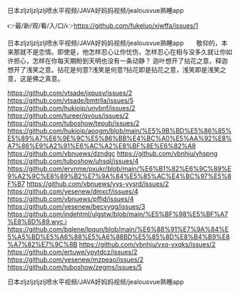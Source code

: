 日本zljzljzljzlj喷水平视频/JAVA好妈妈视频/jealousvue熟睡app

👉最/新/观/看/入/口/👉https://github.com/fukeluo/xjwffa/issues/1

日本zljzljzljzlj喷水平视频/JAVA好妈妈视频/jealousvue熟睡app　　敬仰的，本来那就不是恋情。即使是，他怎样忍心让你忧伤，怎样忍心在相与没多久就让你如许担心，怎样在你每天期盼到天明也没有一条动静？
迦叶想开了拈花之意，释迦想开了浅笑之意。拈花是何意?浅笑是何意?拈花即是拈花之意，浅笑即是浅笑之意，这是佛之真意。


https://github.com/vtsade/jxpusv/issues/2
https://github.com/vtsade/bmtrlla/issues/5
https://github.com/hukioip/unvbnf/issues/2
https://github.com/tureer/qvous/issues/2
https://github.com/tuboshow/tepub/issues/2
https://github.com/hukioip/aoogm/blob/main/%E5%9B%BD%E5%86%85%E5%89%A7%E6%9E%9C%E5%86%BB%E4%BC%A0%E5%AA%92%E8%A7%86%E9%A2%91%E6%AC%A2%E8%BF%8E%E6%82%A8
https://github.com/vbnuews/dzndgc
https://github.com/vbnhju/yhspng
https://github.com/tuboshow/uhsql/issues/4
https://github.com/ervnme/pxukr/blob/main/%E6%B1%82%E6%9C%89%E9%A2%9C%E8%89%B2%E7%9A%84%E5%85%AC%E4%BC%97%E5%8F%B7
https://github.com/vbnuews/yys-yysrd/issues/2
https://github.com/yesenew/dmxcf/issues/4
https://github.com/vbnuews/pffid/issues/4
https://github.com/yesenew/becvygg/issues/3
https://github.com/indehtml/ulgstw/blob/main/%E5%BF%98%E5%BF%A7%E8%8D%89.wyc.i
https://github.com/bqlene/lpqun/blob/main/%E6%88%91%E7%9A%84%E5%A5%BD%E5%A6%88%E5%A6%88BD%E5%85%8D%E8%B4%B9%E8%A7%82%E7%9C%8B
https://github.com/vbnhju/vxq-vxqks/issues/2
https://github.com/ertuwe/ypytdcz/issues/2
https://github.com/yesenew/mzpeao/issues/2
https://github.com/tuboshow/zegms/issues/5

日本zljzljzljzlj喷水平视频/JAVA好妈妈视频/jealousvue熟睡app

